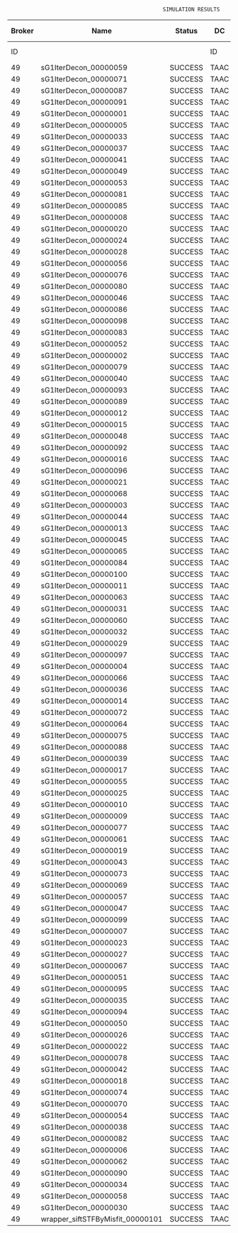 

                                                     SIMULATION RESULTS

|Broker|         Name         | Status|  DC  |Host|Host PEs |VM|   VM PEs|   VM MIPS|ActivityLen|StartTime|FinishTime|ExecTime
|------|----------------------|-------|------|----|---------|--|---------|----------|-----------|---------|----------|--------
|    ID|                      |       |    ID|  ID|CPU cores|ID|CPU cores|        MI|         MI|  Seconds|   Seconds| Seconds
|    49| sG1IterDecon_00000059|SUCCESS|  TAAC|   0|       12|198|        2|    1000.0|      56150|  57078.9|   57786.3|   707.4
|    49| sG1IterDecon_00000071|SUCCESS|  TAAC|   0|       12|198|        2|    1000.0|      56150|  57078.9|   57786.3|   707.4
|    49| sG1IterDecon_00000087|SUCCESS|  TAAC|   0|       12|198|        2|    1000.0|      56150|  57078.9|   57786.3|   707.4
|    49| sG1IterDecon_00000091|SUCCESS|  TAAC|   0|       12|198|        2|    1000.0|      56150|  57078.9|   57786.3|   707.4
|    49| sG1IterDecon_00000001|SUCCESS|  TAAC|   1|       12|196|        2|    1000.0|      56150|  57078.9|   57786.3|   707.4
|    49| sG1IterDecon_00000005|SUCCESS|  TAAC|   1|       12|196|        2|    1000.0|      56150|  57078.9|   57786.3|   707.4
|    49| sG1IterDecon_00000033|SUCCESS|  TAAC|   1|       12|196|        2|    1000.0|      56150|  57078.9|   57786.3|   707.4
|    49| sG1IterDecon_00000037|SUCCESS|  TAAC|   1|       12|196|        2|    1000.0|      56150|  57078.9|   57786.3|   707.4
|    49| sG1IterDecon_00000041|SUCCESS|  TAAC|   1|       12|196|        2|    1000.0|      56150|  57078.9|   57786.3|   707.4
|    49| sG1IterDecon_00000049|SUCCESS|  TAAC|   1|       12|196|        2|    1000.0|      56150|  57078.9|   57786.3|   707.4
|    49| sG1IterDecon_00000053|SUCCESS|  TAAC|   1|       12|196|        2|    1000.0|      56150|  57078.9|   57786.3|   707.4
|    49| sG1IterDecon_00000081|SUCCESS|  TAAC|   1|       12|196|        2|    1000.0|      56150|  57078.9|   57786.3|   707.4
|    49| sG1IterDecon_00000085|SUCCESS|  TAAC|   1|       12|196|        2|    1000.0|      56150|  57078.9|   57786.3|   707.4
|    49| sG1IterDecon_00000008|SUCCESS|  TAAC|   1|       12|199|        2|    1000.0|      56150|  57078.9|   57786.3|   707.4
|    49| sG1IterDecon_00000020|SUCCESS|  TAAC|   1|       12|199|        2|    1000.0|      56150|  57078.9|   57786.3|   707.4
|    49| sG1IterDecon_00000024|SUCCESS|  TAAC|   1|       12|199|        2|    1000.0|      56150|  57078.9|   57786.3|   707.4
|    49| sG1IterDecon_00000028|SUCCESS|  TAAC|   1|       12|199|        2|    1000.0|      56150|  57078.9|   57786.3|   707.4
|    49| sG1IterDecon_00000056|SUCCESS|  TAAC|   1|       12|199|        2|    1000.0|      56150|  57078.9|   57786.3|   707.4
|    49| sG1IterDecon_00000076|SUCCESS|  TAAC|   1|       12|199|        2|    1000.0|      56150|  57078.9|   57786.3|   707.4
|    49| sG1IterDecon_00000080|SUCCESS|  TAAC|   1|       12|199|        2|    1000.0|      56150|  57078.9|   57786.3|   707.4
|    49| sG1IterDecon_00000046|SUCCESS|  TAAC|   2|       12|197|        2|    1000.0|      56150|  57078.9|   57786.3|   707.4
|    49| sG1IterDecon_00000086|SUCCESS|  TAAC|   2|       12|197|        2|    1000.0|      56150|  57078.9|   57786.3|   707.4
|    49| sG1IterDecon_00000098|SUCCESS|  TAAC|   2|       12|197|        2|    1000.0|      56150|  57078.9|   57786.3|   707.4
|    49| sG1IterDecon_00000083|SUCCESS|  TAAC|   0|       12|198|        2|    1000.0|      59381|  57078.9|   57820.4|   741.5
|    49| sG1IterDecon_00000052|SUCCESS|  TAAC|   1|       12|199|        2|    1000.0|      61375|  57078.9|   57833.5|   754.6
|    49| sG1IterDecon_00000002|SUCCESS|  TAAC|   2|       12|197|        2|    1000.0|      60450|  57078.9|   57834.2|   755.3
|    49| sG1IterDecon_00000079|SUCCESS|  TAAC|   0|       12|198|        2|    1000.0|      83667|  57078.9|   58063.2|   984.3
|    49| sG1IterDecon_00000040|SUCCESS|  TAAC|   1|       12|199|        2|    1000.0|      91200|  57078.9|   58088.4|  1009.5
|    49| sG1IterDecon_00000093|SUCCESS|  TAAC|   1|       12|196|        2|    1000.0|      96311|  57078.9|   58107.8|  1028.9
|    49| sG1IterDecon_00000089|SUCCESS|  TAAC|   1|       12|196|        2|    1000.0|     115702|  57078.9|   58253.7|  1174.8
|    49| sG1IterDecon_00000012|SUCCESS|  TAAC|   1|       12|199|        2|    1000.0|     117306|  57078.9|   58297.3|  1218.4
|    49| sG1IterDecon_00000015|SUCCESS|  TAAC|   0|       12|198|        2|    1000.0|     115126|  57078.9|   58363.1|  1284.2
|    49| sG1IterDecon_00000048|SUCCESS|  TAAC|   1|       12|199|        2|    1000.0|     131219|  57078.9|   58402.1|  1323.2
|    49| sG1IterDecon_00000092|SUCCESS|  TAAC|   1|       12|199|        2|    1000.0|     135995|  57078.9|   58435.8|  1356.9
|    49| sG1IterDecon_00000016|SUCCESS|  TAAC|   1|       12|199|        2|    1000.0|     144034|  57078.9|   58488.4|  1409.5
|    49| sG1IterDecon_00000096|SUCCESS|  TAAC|   1|       12|199|        2|    1000.0|     146964|  57078.9|   58506.0|  1427.1
|    49| sG1IterDecon_00000021|SUCCESS|  TAAC|   1|       12|196|        2|    1000.0|     156382|  57078.9|   58540.3|  1461.4
|    49| sG1IterDecon_00000068|SUCCESS|  TAAC|   1|       12|199|        2|    1000.0|     162933|  57078.9|   58594.3|  1515.4
|    49| sG1IterDecon_00000003|SUCCESS|  TAAC|   0|       12|198|        2|    1000.0|     143490|  57078.9|   58618.8|  1539.9
|    49| sG1IterDecon_00000044|SUCCESS|  TAAC|   1|       12|199|        2|    1000.0|     168756|  57078.9|   58623.5|  1544.6
|    49| sG1IterDecon_00000013|SUCCESS|  TAAC|   1|       12|196|        2|    1000.0|     173487|  57078.9|   58652.2|  1573.3
|    49| sG1IterDecon_00000045|SUCCESS|  TAAC|   1|       12|196|        2|    1000.0|     193935|  57078.9|   58775.5|  1696.6
|    49| sG1IterDecon_00000065|SUCCESS|  TAAC|   1|       12|196|        2|    1000.0|     195345|  57078.9|   58783.3|  1704.4
|    49| sG1IterDecon_00000084|SUCCESS|  TAAC|   1|       12|199|        2|    1000.0|     231134|  57078.9|   58904.5|  1825.6
|    49| sG1IterDecon_00000100|SUCCESS|  TAAC|   1|       12|199|        2|    1000.0|     237950|  57078.9|   58931.7|  1852.9
|    49| sG1IterDecon_00000011|SUCCESS|  TAAC|   0|       12|198|        2|    1000.0|     182930|  57078.9|   58956.3|  1877.4
|    49| sG1IterDecon_00000063|SUCCESS|  TAAC|   0|       12|198|        2|    1000.0|     188230|  57078.9|   58998.7|  1919.8
|    49| sG1IterDecon_00000031|SUCCESS|  TAAC|   0|       12|198|        2|    1000.0|     190673|  57078.9|   59017.1|  1938.2
|    49| sG1IterDecon_00000060|SUCCESS|  TAAC|   1|       12|199|        2|    1000.0|     265578|  57078.9|   59028.8|  1950.0
|    49| sG1IterDecon_00000032|SUCCESS|  TAAC|   1|       12|199|        2|    1000.0|     270491|  57078.9|   59043.6|  1964.7
|    49| sG1IterDecon_00000029|SUCCESS|  TAAC|   1|       12|196|        2|    1000.0|     252025|  57078.9|   59066.7|  1987.8
|    49| sG1IterDecon_00000097|SUCCESS|  TAAC|   1|       12|196|        2|    1000.0|     274532|  57078.9|   59168.2|  2089.3
|    49| sG1IterDecon_00000004|SUCCESS|  TAAC|   1|       12|199|        2|    1000.0|     334964|  57078.9|   59204.7|  2125.8
|    49| sG1IterDecon_00000066|SUCCESS|  TAAC|   2|       12|197|        2|    1000.0|     190704|  57078.9|   59206.5|  2127.6
|    49| sG1IterDecon_00000036|SUCCESS|  TAAC|   1|       12|199|        2|    1000.0|     337139|  57078.9|   59209.2|  2130.3
|    49| sG1IterDecon_00000014|SUCCESS|  TAAC|   2|       12|197|        2|    1000.0|     197394|  57078.9|   59273.4|  2194.5
|    49| sG1IterDecon_00000072|SUCCESS|  TAAC|   1|       12|199|        2|    1000.0|     387256|  57078.9|   59284.5|  2205.6
|    49| sG1IterDecon_00000064|SUCCESS|  TAAC|   1|       12|199|        2|    1000.0|     394582|  57078.9|   59291.7|  2212.8
|    49| sG1IterDecon_00000075|SUCCESS|  TAAC|   0|       12|198|        2|    1000.0|     234888|  57078.9|   59328.8|  2249.9
|    49| sG1IterDecon_00000088|SUCCESS|  TAAC|   1|       12|199|        2|    1000.0|     467079|  57078.9|   59364.3|  2285.5
|    49| sG1IterDecon_00000039|SUCCESS|  TAAC|   0|       12|198|        2|    1000.0|     244204|  57078.9|   59389.8|  2310.9
|    49| sG1IterDecon_00000017|SUCCESS|  TAAC|   1|       12|196|        2|    1000.0|     341331|  57078.9|   59435.6|  2356.7
|    49| sG1IterDecon_00000055|SUCCESS|  TAAC|   0|       12|198|        2|    1000.0|     255737|  57078.9|   59459.3|  2380.4
|    49| sG1IterDecon_00000025|SUCCESS|  TAAC|   1|       12|196|        2|    1000.0|     358800|  57078.9|   59496.9|  2418.0
|    49| sG1IterDecon_00000010|SUCCESS|  TAAC|   2|       12|197|        2|    1000.0|     225339|  57078.9|   59539.9|  2461.0
|    49| sG1IterDecon_00000009|SUCCESS|  TAAC|   1|       12|196|        2|    1000.0|     391043|  57078.9|   59593.8|  2514.9
|    49| sG1IterDecon_00000077|SUCCESS|  TAAC|   1|       12|196|        2|    1000.0|     424669|  57078.9|   59677.9|  2599.0
|    49| sG1IterDecon_00000061|SUCCESS|  TAAC|   1|       12|196|        2|    1000.0|     449668|  57078.9|   59727.8|  2648.9
|    49| sG1IterDecon_00000019|SUCCESS|  TAAC|   0|       12|198|        2|    1000.0|     310565|  57078.9|   59762.5|  2683.6
|    49| sG1IterDecon_00000043|SUCCESS|  TAAC|   0|       12|198|        2|    1000.0|     315524|  57078.9|   59787.2|  2708.3
|    49| sG1IterDecon_00000073|SUCCESS|  TAAC|   1|       12|196|        2|    1000.0|     514833|  57078.9|   59825.7|  2746.8
|    49| sG1IterDecon_00000069|SUCCESS|  TAAC|   1|       12|196|        2|    1000.0|     517533|  57078.9|   59828.5|  2749.6
|    49| sG1IterDecon_00000057|SUCCESS|  TAAC|   1|       12|196|        2|    1000.0|     548071|  57078.9|   59859.0|  2780.1
|    49| sG1IterDecon_00000047|SUCCESS|  TAAC|   0|       12|198|        2|    1000.0|     378587|  57078.9|   60071.4|  2992.5
|    49| sG1IterDecon_00000099|SUCCESS|  TAAC|   0|       12|198|        2|    1000.0|     388369|  57078.9|   60110.5|  3031.6
|    49| sG1IterDecon_00000007|SUCCESS|  TAAC|   0|       12|198|        2|    1000.0|     417184|  57078.9|   60211.7|  3132.8
|    49| sG1IterDecon_00000023|SUCCESS|  TAAC|   0|       12|198|        2|    1000.0|     440432|  57078.9|   60281.6|  3202.7
|    49| sG1IterDecon_00000027|SUCCESS|  TAAC|   0|       12|198|        2|    1000.0|     452997|  57078.9|   60313.0|  3234.1
|    49| sG1IterDecon_00000067|SUCCESS|  TAAC|   0|       12|198|        2|    1000.0|     473732|  57078.9|   60354.4|  3275.5
|    49| sG1IterDecon_00000051|SUCCESS|  TAAC|   0|       12|198|        2|    1000.0|     478427|  57078.9|   60361.6|  3282.7
|    49| sG1IterDecon_00000095|SUCCESS|  TAAC|   0|       12|198|        2|    1000.0|     485151|  57078.9|   60368.3|  3289.4
|    49| sG1IterDecon_00000035|SUCCESS|  TAAC|   0|       12|198|        2|    1000.0|     493480|  57078.9|   60376.5|  3297.6
|    49| sG1IterDecon_00000094|SUCCESS|  TAAC|   2|       12|197|        2|    1000.0|     318396|  57078.9|   60378.8|  3299.9
|    49| sG1IterDecon_00000050|SUCCESS|  TAAC|   2|       12|197|        2|    1000.0|     318735|  57078.9|   60381.7|  3302.8
|    49| sG1IterDecon_00000026|SUCCESS|  TAAC|   2|       12|197|        2|    1000.0|     322630|  57078.9|   60412.9|  3334.0
|    49| sG1IterDecon_00000022|SUCCESS|  TAAC|   2|       12|197|        2|    1000.0|     357190|  57078.9|   60672.8|  3593.9
|    49| sG1IterDecon_00000078|SUCCESS|  TAAC|   2|       12|197|        2|    1000.0|     360476|  57078.9|   60696.1|  3617.2
|    49| sG1IterDecon_00000042|SUCCESS|  TAAC|   2|       12|197|        2|    1000.0|     368699|  57078.9|   60749.8|  3670.9
|    49| sG1IterDecon_00000018|SUCCESS|  TAAC|   2|       12|197|        2|    1000.0|     414263|  57078.9|   61024.3|  3945.4
|    49| sG1IterDecon_00000074|SUCCESS|  TAAC|   2|       12|197|        2|    1000.0|     424552|  57078.9|   61081.3|  4002.4
|    49| sG1IterDecon_00000070|SUCCESS|  TAAC|   2|       12|197|        2|    1000.0|     448310|  57078.9|   61200.0|  4121.1
|    49| sG1IterDecon_00000054|SUCCESS|  TAAC|   2|       12|197|        2|    1000.0|     450508|  57078.9|   61210.0|  4131.1
|    49| sG1IterDecon_00000038|SUCCESS|  TAAC|   2|       12|197|        2|    1000.0|     477933|  57078.9|   61319.7|  4240.8
|    49| sG1IterDecon_00000082|SUCCESS|  TAAC|   2|       12|197|        2|    1000.0|     479541|  57078.9|   61325.4|  4246.5
|    49| sG1IterDecon_00000006|SUCCESS|  TAAC|   2|       12|197|        2|    1000.0|     495411|  57078.9|   61373.1|  4294.2
|    49| sG1IterDecon_00000062|SUCCESS|  TAAC|   2|       12|197|        2|    1000.0|     512294|  57078.9|   61415.3|  4336.4
|    49| sG1IterDecon_00000090|SUCCESS|  TAAC|   2|       12|197|        2|    1000.0|     525791|  57078.9|   61442.2|  4363.3
|    49| sG1IterDecon_00000034|SUCCESS|  TAAC|   2|       12|197|        2|    1000.0|     550026|  57078.9|   61478.7|  4399.8
|    49| sG1IterDecon_00000058|SUCCESS|  TAAC|   2|       12|197|        2|    1000.0|     559233|  57078.9|   61488.0|  4409.1
|    49| sG1IterDecon_00000030|SUCCESS|  TAAC|   2|       12|197|        2|    1000.0|     560188|  57078.9|   61488.9|  4410.0
|    49|wrapper_siftSTFByMisfit_00000101|SUCCESS|  TAAC|   1|       12|196|        2|    1000.0|      13510|  61488.9|   61502.5|    13.6

